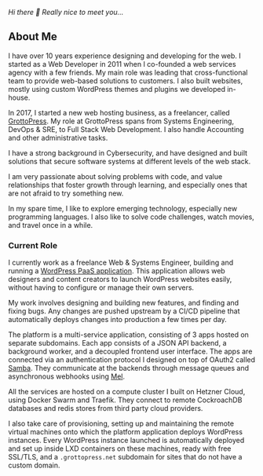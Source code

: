 *Hi there 👋 Really nice to meet you...*

## About Me

I have over 10 years experience designing and developing for the web. I started as a Web Developer in 2011 when I co-founded a web services agency with a few friends. My main role was leading that cross-functional team to provide web-based solutions to customers. I also built websites, mostly using custom WordPress themes and plugins we developed in-house.

In 2017, I started a new web hosting business, as a freelancer, called [GrottoPress](https://www.grottopress.com). My role at GrottoPress spans from Systems Engineering, DevOps & SRE, to Full Stack Web Development. I also handle Accounting and other administrative tasks.

I have a strong background in Cybersecurity, and have designed and built solutions that secure software systems at different levels of the web stack.

I am very passionate about solving problems with code, and value relationships that foster growth through learning, and especially ones that are not afraid to try something new.

In my spare time, I like to explore emerging technology, especially new programming languages. I also like to solve code challenges, watch movies, and travel once in a while.

### Current Role

I currently work as a freelance Web & Systems Engineer, building and running a [WordPress PaaS application](https://platform.grottopress.com). This application allows web designers and content creators to launch WordPress websites easily, without having to configure or manage their own servers.

My work involves designing and building new features, and finding and fixing bugs. Any changes are pushed upstream by a CI/CD pipeline that automatically deploys changes into production a few times per day.

The platform is a multi-service application, consisting of 3 apps hosted on separate subdomains. Each app consists of a JSON API backend, a background worker, and a decoupled frontend user interface. The apps are connected via an authentication protocol I designed on top of OAuth2 called [Samba](https://github.com/grottopress/samba). They communicate at the backends through message queues and asynchronous webhooks using [Mel](https://github.com/grottopress/mel).

All the services are hosted on a compute cluster I built on Hetzner Cloud, using Docker Swarm and Traefik. They connect to remote CockroachDB databases and redis stores from third party cloud providers.

I also take care of provisioning, setting up and maintaining the remote virtual machines onto which the platform application deploys WordPress instances. Every WordPress instance launched is automatically deployed and set up inside LXD containers on these machines, ready with free SSL/TLS, and a `.grottopress.net` subdomain for sites that do not have a custom domain.

